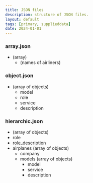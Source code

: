 ```yaml
---
title: JSON files
description: structure of JSON files.
layout: default
tags: [primary, supplieddata]
date: 2024-01-01
---
```

### array.json
- (array)
  - (names of airliners)

### object.json
- (array of objects)
  - model
  - role
  - service
  - description

### hierarchic.json
- (array of objects)
- role
- role_description
- airplanes (array of objects)
  - company
  - models (array of objects)
    - model
    - service
    - description
